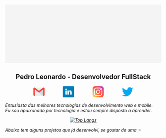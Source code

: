 <div align="center">
    <img src="./assets/HelloWorld.gif">

## Pedro Leonardo - Desenvolvedor FullStack

</div>
<p align="center">
  <a href="mailto:xpedroleonardodev@gmail.com"><img src="./assets/gmail.svg" width="36" title="Gmail"></a> &nbsp; &nbsp; &nbsp; &nbsp; &nbsp; &nbsp; &nbsp; 
  <a href="https://www.linkedin.com/in/pedro-leonardo-6b338519b/" target="_blank"><img src="./assets/linkedin.svg" width="36" title="LinkedIn"></a> &nbsp; &nbsp; &nbsp; &nbsp; &nbsp; &nbsp; &nbsp; 
  <a href="https://www.instagram.com/xpedroleonardo" target="_blank"><img src="./assets/instagram.svg" width="36" title="Instagram"></a> &nbsp; &nbsp; &nbsp; &nbsp; &nbsp; &nbsp; &nbsp; 
  <a href="https://twitter.com/xpedroleonardo" target="_blank"><img src="./assets/twitter.svg" width="36" title="Twitter"></a>
</p>

<p><em>
Entusiasta das melhores tecnologias de desenvolvimento web e mobile.
<br/>
Eu sou apaixonado por tecnologia e estou sempre disposto a aprender.
<br/><em>
</p>

<div align="center">


[![Top Langs](https://github-readme-stats.vercel.app/api/top-langs/?username=xpedroleonardo&layout=compact)](https://github.com/anuraghazra/github-readme-stats)

<!-- ![Anurag's github stats](https://github-readme-stats.vercel.app/api?username=&show_icons=true&hide=contribs,prs) -->

</div>

<p><em>
Abaixo tem alguns projetos que já desenvolvi, se gostar de uma ⭐️</em>
</p>
